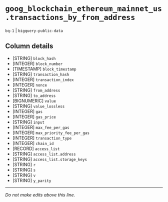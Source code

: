 # `goog_blockchain_ethereum_mainnet_us.transactions_by_from_address`
`bq-1` | `bigquery-public-data`

## Column details
* [STRING]    `block_hash`
* [INTEGER]   `block_number`
* [TIMESTAMP] `block_timestamp`
* [STRING]    `transaction_hash`
* [INTEGER]   `transaction_index`
* [INTEGER]   `nonce`
* [STRING]    `from_address`
* [STRING]    `to_address`
* [BIGNUMERIC] `value`
* [STRING]    `value_lossless`
* [INTEGER]   `gas`
* [INTEGER]   `gas_price`
* [STRING]    `input`
* [INTEGER]   `max_fee_per_gas`
* [INTEGER]   `max_priority_fee_per_gas`
* [INTEGER]   `transaction_type`
* [INTEGER]   `chain_id`
* [RECORD]    `access_list`
* [STRING]    `access_list.address`
* [STRING]    `access_list.storage_keys`
* [STRING]    `r`
* [STRING]    `s`
* [STRING]    `v`
* [STRING]    `y_parity`

-------------------------------------------------------------------------------
*Do not make edits above this line.*
